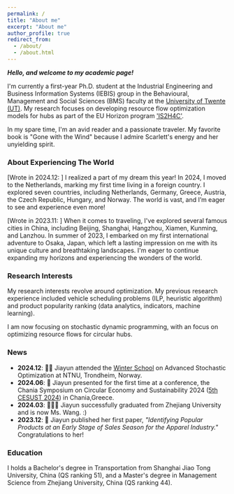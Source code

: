 ```yaml
---
permalink: /
title: "About me"
excerpt: "About me"
author_profile: true
redirect_from: 
  - /about/
  - /about.html
---
```


***Hello, and welcome to my academic page!***


I'm currently a first-year Ph.D. student at the Industrial Engineering and Business Information Systems (IEBIS) group in the Behavioural, Management and Social Sciences (BMS) faculty at the [University of Twente (UT)](https://www.utwente.nl/en/). My research focuses on developing resource flow optimization models for hubs as part of the EU Horizon program ['IS2H4C'](https://is2h4c-project.eu/).

In my spare time, I'm an avid reader and a passionate traveler. My favorite book is "Gone with the Wind" because I admire Scarlett's energy and her unyielding spirit. 

### About Experiencing The World

[Wrote in 2024.12: ] I realized a part of my dream this year! In 2024, I moved to the Netherlands, marking my first time living in a foreign country. I explored seven countries, including Netherlands, Germany, Greece, Austria, the Czech Republic, Hungary, and Norway. The world is vast, and I’m eager to see and experience even more!

[Wrote in 2023.11: ]
When it comes to traveling, I've explored several famous cities in China, including Beijing, Shanghai, Hangzhou, Xiamen, Kunming, and Lanzhou. In summer of 2023, I embarked on my first international adventure to Osaka, Japan, which left a lasting impression on me with its unique culture and breathtaking landscapes. I'm eager to continue expanding my horizons and experiencing the wonders of the world.


### Research Interests

My research interests revolve around optimization. 
My previous research experience included vehicle scheduling problems (ILP, heuristic algorithm) and product popularity ranking (data analytics, indicators, machine learning).

I am now focusing on stochastic dynamic programming, with an focus on optimizing resource flows for circular hubs.


### News 
- **2024.12**: 🙇‍♀️ Jiayun attended the [Winter School](https://www.ntnu.edu/studies/courses/I%C3%988404) on Advanced Stochastic Optimization at NTNU, Trondheim, Norway.  
- **2024.06**: 💪 Jiayun presented for the first time at a conference, the Chania Symposium on Circular Economy and Sustainability 2024 ([5th CESUST 2024](https://easychair.org/cfp/5thCESUST2024)) in Chania,Greece.  
- **2024.03**: 🎉🎉🎉 Jiayun successfully graduated from Zhejiang University and is now Ms. Wang. :)  
- **2023.12**: 🤩 Jiayun published her first paper, *"Identifying Popular Products at an Early Stage of Sales Season for the Apparel Industry."* Congratulations to her!  


### Education
I holds a Bachelor's degree in Transportation from Shanghai Jiao Tong University, China (QS ranking 51), and a Master's degree in Management Science from Zhejiang University, China (QS ranking 44).



